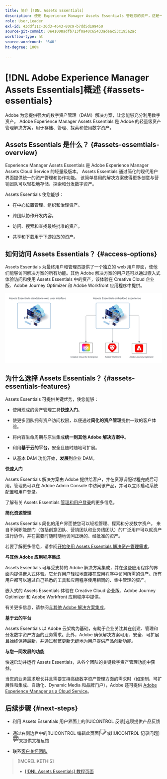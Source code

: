 ```yaml
---
title: 简介 [!DNL Assets Essentials]
description: 使用 Experience Manager Assets Essentials 管理您的资产，这是一种可在 Experience Cloud 应用程序中使用的轻量级数字资产管理工具。
role: User,Leader
exl-id: 43ddf11c-36d3-4643-80c9-b7dd5d199450
source-git-commit: 0e41008adfb713f0a40c65433adeac53c195a2ac
workflow-type: ht
source-wordcount: '640'
ht-degree: 100%

---
```


# [!DNL Adobe Experience Manager Assets Essentials]概述 {#assets-essentials}

<!-- TBD: Update this banner to remove Beta label. 
![Banner image for beta docs](assets/do-not-localize/banner-image-beta-docs.png)

-->

Adobe 为您提供强大的数字资产管理（DAM）解决方案，让您能够充分利用数字资产。 Adobe Experience Manager Assets Essentials 是 Adobe 的轻量级资产管理解决方案，用于存储、管理、探索和使用数字资产。

## Assets Essentials 是什么？ {#assets-essemtials-overview}

Experience Manager Assets Essentials 是 Adobe Experience Manager Assets Cloud Service 的轻量级版本。 Assets Essentials 通过简化的现代用户界面提供统一的资产管理和协作功能。 该简单易用的解决方案使得更多创意与营销团队可以轻松地存储、探索和分发数字资产。

Assets Essentials 使您能够：

* 在中心位置管理、组织和治理资产。

* 跨团队协作开发内容。

* 访问、搜索和查找最终批准的资产。

* 共享和下载用于下游投放的资产。

## 如何访问 Assets Essentials？ {#access-options}

Assets Essentials 为最终用户和管理员提供了一个独立的 web 用户界面，使他们能够访问解决方案的所有功能。其他 Adobe 解决方案的用户还可以通过嵌入式体验访问和使用 Assets Essentials 中的资产，该体验在 Creative Cloud 企业版、Adobe Journey Optimizer 和 Adobe Workfront 应用程序中提供。

![与其他解决方案集成](assets/assets-essentials-integration.svg)

## 为什么选择 Assets Essentials？ {#assets-essentials-features}

Assets Essentials 可提供关键优势，使您能够：

* 使用现成的资产管理工具&#x200B;**快速入门**。

* 使更多团队拥有资产访问权限，以便通过&#x200B;**简化的资产管理**&#x200B;提供一致的客户体验。

* 将内容生命周期与原生集成&#x200B;**统一到其他 Adobe 解决方案中**。

* 利用&#x200B;**基于云的平台**，安全且随时随地可扩展。

* 从基本 DAM 功能开始，**发展**&#x200B;到企业 DAM。

**快速入门**

Assets Essentials 解决方案由 Adobe 提供给客户，并在资源调配过程完成后可用。管理员可以在 Adobe Admin Console 中访问该产品，并可以立即启动系统配置和用户登录。

了解有关 Assets Essentials [管理和用户登录](deploy-administer.md)的更多信息。

**简化资源管理**

Assets Essentials 简化的用户界面使您可以轻松管理、探索和分发数字资产。 来自不同职能部门（包括创意团队、营销团队和业务线团队）的广泛用户可以就资产进行协作，并在需要时随时随地访问正确的、经批准的资产。

若要了解更多信息，请参阅[开始使用 Assets Essentials 解决资产管理需求](get-started.md)。

**与其他 Adobe 应用程序集成**

Assets Essentials 可与受支持的 Adobe 解决方案集成，并在这些应用程序的界面内提供嵌入式体验。它允许用户轻松地直接在应用程序中访问所需的资产。所有用户都可以通过自己熟悉的工具和应用程序使用相同的、集中管理的资产。

嵌入式的 Assets Essentials 体验在 Creative Cloud 企业版、Adobe Journey Optimizer 和 Adobe Workfront 应用程序中提供。

有关更多信息，请参阅[与其他 Adobe 解决方案集成](integration.md)。

**基于云的平台**

Assets Essentials 以 Adobe 云架构为基础，有助于企业关注其在创建、管理和分发数字资产方面的业务需求。此外，Adobe 确保解决方案可用、安全、可扩展且始终保持最新，并通过频繁更新无缝地为用户提供产品创新功能。

**与您一同发展的功能**

快速启动并运行 Assets Essentials，从各个团队的关键数字资产管理功能中获益。

当您的业务需求增长并且需要支持高级数字资产管理方面的需求时（如定制、可扩展性和集成、自动化、Dynamic Media 和品牌门户），Adobe 还可提供 [Adobe Experience Manager as a Cloud Service](https://experienceleague.adobe.com/docs/experience-manager-cloud-service/content/assets/home.html?lang=cn)。


## 后续步骤 {#next-steps}

* 利用 Assets Essentials 用户界面上的[!UICONTROL 反馈]选项提供产品反馈

* 通过右侧边栏中的[!UICONTROL 编辑此页面]![编辑页面](assets/do-not-localize/edit-page.png)或[!UICONTROL 记录问题]![创建 GitHub 问题](assets/do-not-localize/github-issue.png)来提供文档反馈

* 联系[客户关怀团队](https://experienceleague.adobe.com/?support-solution=General#support)


>[!MORELIKETHIS]
>
>* [[!DNL Assets Essentials] 教程页面](https://experienceleague.adobe.com/docs/experience-manager-learn/assets-essentials/overview.html?lang=cn)

